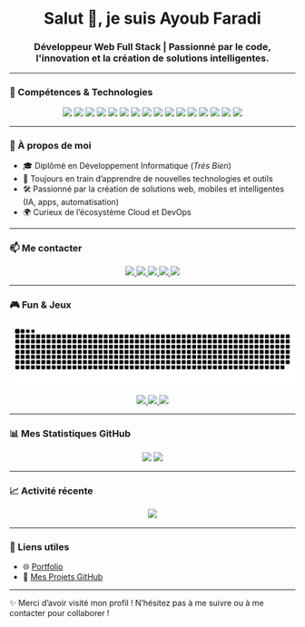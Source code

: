 <h1 align="center">Salut 👋, je suis Ayoub Faradi</h1>
<h3 align="center">Développeur Web Full Stack | Passionné par le code, l'innovation et la création de solutions intelligentes.</h3>

---

### 🧰 Compétences & Technologies

<p align="center">
  <img src="https://img.shields.io/badge/-JavaScript-F7DF1E?style=flat&logo=javascript&logoColor=black" />
  <img src="https://img.shields.io/badge/-React-61DAFB?style=flat&logo=react&logoColor=black" />
  <img src="https://img.shields.io/badge/-Node.js-339933?style=flat&logo=node.js&logoColor=white" />
  <img src="https://img.shields.io/badge/-PHP-777BB4?style=flat&logo=php&logoColor=white" />
  <img src="https://img.shields.io/badge/-Python-3776AB?style=flat&logo=python&logoColor=white" />
  <img src="https://img.shields.io/badge/-Laravel-FF2D20?style=flat&logo=laravel&logoColor=white" />
  <img src="https://img.shields.io/badge/-Agile-02569B?style=flat&logo=flutter&logoColor=white" />
  <img src="https://img.shields.io/badge/-OOP-0175C2?style=flat&logo=reactivex&logoColor=white" />
  <img src="https://img.shields.io/badge/-SQL-4479A1?style=flat&logo=postgresql&logoColor=white" />
  <img src="https://img.shields.io/badge/-MongoDB-47A248?style=flat&logo=mongodb&logoColor=white" />
  <img src="https://img.shields.io/badge/-Tailwind-38B2AC?style=flat&logo=tailwind-css&logoColor=white" />
  <img src="https://img.shields.io/badge/-Bootstrap-7952B3?style=flat&logo=bootstrap&logoColor=white" />
  <img src="https://img.shields.io/badge/-Git-F05032?style=flat&logo=git&logoColor=white" />
  <img src="https://img.shields.io/badge/-Jira-0052CC?style=flat&logo=jira&logoColor=white" />
  <img src="https://img.shields.io/badge/-Agile-DD0031?style=flat&logo=files&logoColor=white" />
  <img src="https://img.shields.io/badge/-Cloud-3C3C3C?style=flat&logo=cloudflare&logoColor=white" />
</p>

---

### 🚀 À propos de moi

- 🎓 Diplômé en Développement Informatique (*Très Bien*)  
- 🧠 Toujours en train d’apprendre de nouvelles technologies et outils  
- 🛠 Passionné par la création de solutions web, mobiles et intelligentes (IA, apps, automatisation)  
- 🌍 Curieux de l’écosystème Cloud et DevOps  

---

### 📫 Me contacter

<p align="center">
  <a href="https://www.linkedin.com/in/ayoub-faradi/" target="_blank">
    <img src="https://img.shields.io/badge/-LinkedIn-0A66C2?style=for-the-badge&logo=linkedin&logoColor=white" />
  </a>
  <a href="mailto:ayoubfaradi05@gmail.com">
    <img src="https://img.shields.io/badge/-Email-EA4335?style=for-the-badge&logo=gmail&logoColor=white" />
  </a>
  <a href="https://github.com/AyoubFaradi" target="_blank">
    <img src="https://img.shields.io/badge/-GitHub-181717?style=for-the-badge&logo=github&logoColor=white" />
  </a>
  <a href="https://ayoubfaradifolio.com" target="_blank">
    <img src="https://img.shields.io/badge/-Portfolio-4CAF50?style=for-the-badge&logo=about-dot-me&logoColor=white" />
  </a>
  <a href="https://wa.me/+212612345678" target="_blank">
    <img src="https://img.shields.io/badge/-WhatsApp-25D366?style=for-the-badge&logo=whatsapp&logoColor=white" />
  </a>
</p>


---

### 🎮 Fun & Jeux

<p align="center">
  <a href="https://github.com/Platane/snk">
    <img src="https://github.com/Platane/snk/raw/output/github-contribution-grid-snake.svg" alt="Snake Game" />
  </a>
</p>

<p align="center">
  <a href="https://scratch.mit.edu/projects/475535107/">
    <img src="https://img.shields.io/badge/-Jouer%20à%20Among%20Us-FF4500?style=for-the-badge" />
  </a>
  <a href="https://www.ea.com/games/fifa/fifa-25" target="_blank">
    <img src="https://img.shields.io/badge/-Jouer%20à%20FIFA%2025-007A33?style=for-the-badge&logo=ea&logoColor=white" />
  </a>
  <a href="https://www.rockstargames.com/V/" target="_blank">
    <img src="https://img.shields.io/badge/-Jouer%20à%20GTA%205-FF0000?style=for-the-badge&logo=rockstargames&logoColor=white" />
  </a>
</p>


---

### 📊 Mes Statistiques GitHub

<p align="center">
  <img src="https://github-readme-stats.vercel.app/api?username=AyoubFaradi&show_icons=true&theme=tokyonight" />
  <img src="https://github-readme-stats.vercel.app/api/top-langs/?username=AyoubFaradi&layout=compact&theme=tokyonight" />
</p>

---

### 📈 Activité récente

<p align="center">
  <img src="https://github-readme-activity-graph.vercel.app/graph?username=AyoubFaradi&theme=github-compact" />
</p>

---

### 🔗 Liens utiles

- 🌐 [Portfolio](https://AyoubFaradiPortfolio.com)  
- 📁 [Mes Projets GitHub](https://github.com/AyoubFaradi?tab=repositories)  

---

✨ Merci d’avoir visité mon profil ! N’hésitez pas à me suivre ou à me contacter pour collaborer !
